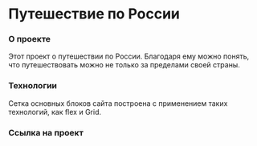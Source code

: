 # Путешествие по России

### О проекте
Этот проект о путешествии по России. Благодаря ему можно понять, что путешествовать можно не только за пределами своей страны.

### Технологии
Сетка основных блоков сайта построена с применением таких технологий, как flex и Grid. 

### Ссылка на проект 

